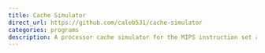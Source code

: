 ```yaml
---
title: Cache Simulator
direct_url: https://github.com/caleb531/cache-simulator
categories: programs
description: A processor cache simulator for the MIPS instruction set architecture
---
```

